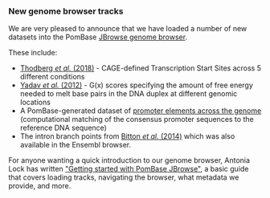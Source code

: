 ### New genome browser tracks
<!-- pombase_flags: frontpage -->

We are very pleased to announce that we have loaded a number of new datasets
into the PomBase [JBrowse genome browser](https://www.pombase.org/jbrowse/).

These include:

   - [Thodberg *et al.* (2018)](https://www.biorxiv.org/content/early/2018/03/13/281642) - CAGE-defined
     Transcription Start Sites across 5 different conditions
   - [Yadav *et al.* (2012)](https://www.ncbi.nlm.nih.gov/pubmed/?term=23163955) - G(x) scores
     specifying the amount of free energy needed to melt base pairs in the DNA
     duplex at different genomic locations
   - A PomBase-generated dataset of [promoter elements across the genome](/browse-curation/dna-binding-sites)
     (computational matching of the consensus promoter sequences to the reference DNA sequence)
   - The intron branch points from
     [Bitton *et al.* (2014)](https://www.ncbi.nlm.nih.gov/pubmed/?term=24709818)
     which was also available in the Ensembl browser.

For anyone wanting a quick introduction to our genome browser, Antonia
Lock has written ["Getting started with PomBase JBrowse"](/documentation/JBrowse_quick_start), 
a basic guide that covers loading tracks, navigating the browser,
what metadata we provide, and more.
